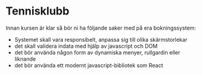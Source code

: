 # Tennisklubb
Innan kursen är klar så bör ni ha följande saker med på era bokningssystem:
- Systemet skall vara responsibelt, anpassa sig till olika skärmstorlekar
- det skall validera indata med hjälp av javascript och DOM
- det bör använda någon form av dynamiska menyer, rullgardin eller liknande
- det bör använda ett modernt javascript-bibliotek som React

